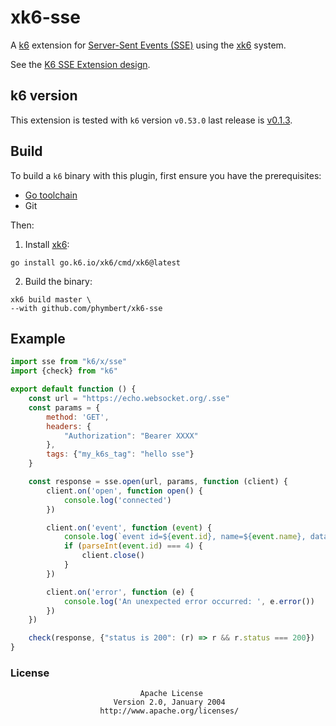 # xk6-sse
A [k6](https://go.k6.io/k6) extension for [Server-Sent Events (SSE)](https://en.wikipedia.org/wiki/Server-sent_events) using the [xk6](https://github.com/grafana/xk6) system.

See the [K6 SSE Extension design](docs/design/021-sse-api.md).

## k6 version

This extension is tested with `k6` version `v0.53.0` last release is [v0.1.3](https://github.com/phymbert/xk6-sse/releases/tag/v0.1.3).

## Build

To build a `k6` binary with this plugin, first ensure you have the prerequisites:

- [Go toolchain](https://go101.org/article/go-toolchain.html)
- Git

Then:

1. Install [xk6](https://github.com/grafana/xk6):

```shell
go install go.k6.io/xk6/cmd/xk6@latest
```

2. Build the binary:

```shell
xk6 build master \
--with github.com/phymbert/xk6-sse
```

## Example

```javascript
import sse from "k6/x/sse"
import {check} from "k6"

export default function () {
    const url = "https://echo.websocket.org/.sse"
    const params = {
        method: 'GET',
        headers: {
            "Authorization": "Bearer XXXX"
        },
        tags: {"my_k6s_tag": "hello sse"}
    }

    const response = sse.open(url, params, function (client) {
        client.on('open', function open() {
            console.log('connected')
        })

        client.on('event', function (event) {
            console.log(`event id=${event.id}, name=${event.name}, data=${event.data}`)
            if (parseInt(event.id) === 4) {
                client.close()
            }
        })

        client.on('error', function (e) {
            console.log('An unexpected error occurred: ', e.error())
        })
    })

    check(response, {"status is 200": (r) => r && r.status === 200})
}
```

### License

                                 Apache License
                           Version 2.0, January 2004
                        http://www.apache.org/licenses/